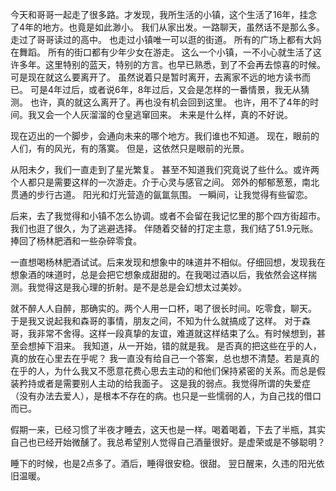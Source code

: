 今天和哥哥一起走了很多路。才发现，我所生活的小镇，这个生活了16年，挂念了4年的地方。也竟是如此渺小。
我们从家出发。一路聊天，虽然话不是那么多。
走过了哥哥读过的高中。
也走过小镇唯一可以逛的街道。
所有的广场上都有大妈在舞蹈。
所有的街口都有少年少女在游走。
这么一个小镇，一不小心就生活了这许多年。这里特别的蓝天，特别的方言。也早已熟悉，到了不会再去惊喜的时候。
可是现在就这么要离开了。
虽然说着只是暂时离开，去离家不远的地方读书而已。
可是4年过后，或者说6年，8年过后，又会是怎样的一番情景，我无从猜测。
也许，真的就这么离开了。再也没有机会回到这里。
也许，用不了4年的时间。我又会一个人灰溜溜的仓皇逃窜回来。
未来是什么样，真的不好说。

现在迈出的一个脚步，会通向未来的哪个地方。我们谁也不知道。
现在，眼前的人们，有的风光，有的落寞。
但是，这依然只是眼前的光景。

从阳未夕，我们一直走到了星光繁复。
甚至不知道我们究竟说了些什么。或许两个人都只是需要这样的一次游走。介于心灵与感官之间。
郊外的郁郁葱葱，南北贯通的步行古道。
阳光和灯光营造的氤氲氛围。
一瞬间，让我觉得有些留恋。

后来，去了我觉得和小镇不怎么协调。或者不会留在我记忆里的那个四方街超市。
我们也逛了很久，为了逃避选择。
伴随着交替的打定主意，我们结了51.9元账。捧回了杨林肥酒和一些杂碎零食。

一直想喝杨林肥酒试试。后来发现和想象中的味道并不相似。仔细回想，发现我在想象酒的味道时，总是会把它想象成甜甜的。在我喝过酒以后，我依然会这样揣测。我觉得这是我心理的折射。是不是总是会幻想太过美妙。

就不醉人人自醉，那确实的。两个人用一口杯，喝了很长时间。吃零食，聊天。
于是我又说起我和森哥的事情，朋友之间，不知为什么就搞成了这样。
对于森哥，我非常不舍得。这样一段真挚的友谊，难道就这样结束了么。有时候想到，甚至会想掉下泪来。
我知道，从一开始，错的就是我。
是否真的把这些在乎的人，真的放在心里去在乎呢？
我一直没有给自己一个答案，总也想不清楚。若是真的在乎的人，为什么我又不愿意花费心思去主动的和他们保持紧密的关系。而总是假装矜持或者是需要别人主动的给我面子。
这是我的弱点。我觉得所谓的失爱症（没有办法去爱人），是根本不存在的病。也只是一些懦弱的人，为自己找的借口而已。

假期一来，已经习惯了半夜才睡去，这天也是一样。喝着喝着，下去了半瓶，其实自己也已经开始微醺了。我总希望别人觉得自己酒量很好。是虚荣或是不够聪明？

睡下的时候，也是2点多了。酒后，睡得很安稳。很甜。
翌日醒来，久违的阳光依旧温暖。









<!-- ##{"timestamp":1313216700}## -->

